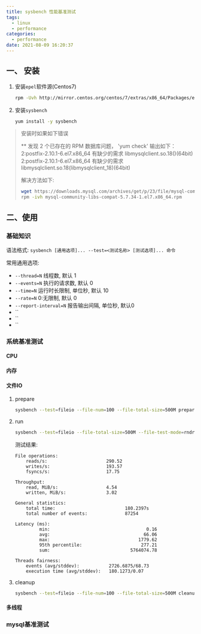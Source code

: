 ```yaml
---
title: sysbench 性能基准测试
tags:
  - linux
  - performance
categories:
  - performance
date: 2021-08-09 16:20:37
---
```


## 一、 安装

1. 安装`epel`软件源(Centos7)

   ```bash
   rpm -Uvh http://mirror.centos.org/centos/7/extras/x86_64/Packages/epel-release-7-11.noarch.rpm
   ```

2. 安装`sysbench`

   ```bash
   yum install -y sysbench
   ```

>安装时如果如下错误
>
>** 发现 2 个已存在的 RPM 数据库问题， 'yum check' 输出如下：
>2:postfix-2.10.1-6.el7.x86_64 有缺少的需求 libmysqlclient.so.18()(64bit)
>2:postfix-2.10.1-6.el7.x86_64 有缺少的需求 libmysqlclient.so.18(libmysqlclient_18)(64bit)
>
>
>
>解决方法如下:
>
>```bash
>wget https://downloads.mysql.com/archives/get/p/23/file/mysql-community-libs-compat-5.7.34-1.el7.x86_64.rpm
>rpm -ivh mysql-community-libs-compat-5.7.34-1.el7.x86_64.rpm
>```



## 二、使用

### 基础知识

语法格式: `sysbench [通用选项]... --test=<测试名称> [测试选项]... 命令`

常用通用选项:

- `--thread=N` 线程数, 默认 1
- `--events=N` 执行的请求数, 默认 0
- `--time=N` 运行时长限制, 单位秒, 默认 10
- `--rate=N` 0:无限制, 默认 0
- `--report-interval=N` 报告输出间隔, 单位秒, 默认0
- ``
- ``
- ``

### 系统基准测试

#### CPU



#### 内存



#### 文件IO

1. prepare

   ```bash
   sysbench --test=fileio --file-num=100 --file-total-size=500M prepare
   ```

2. run

   ```bash
   sysbench --test=fileio --file-total-size=500M --file-test-mode=rndrw --max-time=180 --max-requests=1000000 --num-threads=32 --file-num=100 --file-extra-flags=direct --file-fsync-freq=0 --file-block-size=16384 run
   ```

   测试结果:

   ```
   File operations:
       reads/s:                      290.52
       writes/s:                     193.57
       fsyncs/s:                     17.75
   
   Throughput:
       read, MiB/s:                  4.54
       written, MiB/s:               3.02
   
   General statistics:
       total time:                          180.2397s
       total number of events:              87254
   
   Latency (ms):
            min:                                    0.16
            avg:                                   66.06
            max:                                 1779.62
            95th percentile:                      277.21
            sum:                              5764074.78
   
   Threads fairness:
       events (avg/stddev):           2726.6875/68.73
       execution time (avg/stddev):   180.1273/0.07
   ```

3. cleanup

   ```bash
   sysbench --test=fileio --file-num=100 --file-total-size=500M cleanup
   ```

   

#### 多线程





### mysql基准测试



